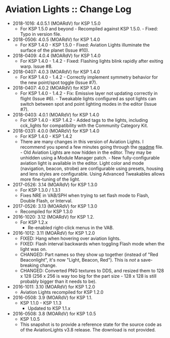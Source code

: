 # Aviation Lights :: Change Log

* 2018-1016: 4.0.5.1 (MOARdV) for KSP 1.5.0
	+ For KSP 1.5.0 and beyond
			- Recompiled against KSP 1.5.0.
			- Fixed: Typo in version file.
* 2018-0506: 4.0.5 (MOARdV) for KSP 1.4.0
	+ For KSP 1.4.0 - KSP 1.5.0
			- Fixed: Aviation Lights illuminate the surface of the planet (Issue #10).
* 2018-0409: 4.0.4 (MOARdV) for KSP 1.4.0
	+ For KSP 1.4.0 - 1.4.2
			- Fixed: Flashing lights blink rapidly after exiting warp.  Issue #8.
* 2018-0407: 4.0.3 (MOARdV) for KSP 1.4.0
	+ For KSP 1.4.0 - 1.4.2
			- Correctly implement symmetry behavior for the new point/spot toggle (Issue #7).
* 2018-0407: 4.0.2 (MOARdV) for KSP 1.4.0
	+ For KSP 1.4.0 - 1.4.2
			- Fix: Emissive layer not updating correctly in flight (Issue #6).
			- Tweakable lights configured as spot lights can switch between spot and point lighting modes in the editor (Issue #7).
* 2018-0403: 4.0.1 (MOARdV) for KSP 1.4.0
	+ For KSP 1.4.0 - KSP 1.4.2
			- Added tags to the lights, including cck_lights for compatibility with the Community Category Kit.
* 2018-0331: 4.0.0 (MOARdV) for KSP 1.4.0
	+ For KSP 1.4.0 - KSP 1.4.2
	+ There are many changes in this version of Aviation Lights.  I recommend you spend a few minutes going through the [readme](https://github.com/MOARdV/AviationLights/blob/master/README.md) file.
			- Old Aviation Lights are now hidden in the editor.  They may be unhidden using a Module Manager patch.
			- New fully-configurable aviation light is available in the editor.  Light color and mode (navigation, beacon, strobe) are configurable using presets, housing and lens styles are configurable.  Using Advanced Tweakables allows more fine-tuning of the light.
* 2017-0526: 3.14 (MOARdV) for KSP 1.3.0
	+ For KSP 1.3.0 / 1.3.1
	+ Fixes NRE in VAB/SPH when trying to set flash mode to Flash, Double Flash, or Interval.
* 2017-0526: 3.13 (MOARdV) for KSP 1.3.0
	+ Recompiled for KSP 1.3.0
* 2016-1020: 3.12 (MOARdV) for KSP 1.2.
	+ For KSP 1.2.x
		- Re-enabled right-click menus in the VAB.
* 2016-1012: 3.11 (MOARdV) for KSP 1.2.0
	+ FIXED: Hang when hovering over aviation lights.
	+ FIXED: Flash interval backwards when toggling Flash mode when the light was on.
	+ CHANGED: Part names so they show up together (instead of "Red Beaconlight", it's now "Light, Beacon, Red").  This is _not_ a save-breaking change.
	+ CHANGED: Converted PNG textures to DDS, and resized them to 128 x 128 (256 x 256 is way too big for the part size - 128 x 128 is still probably bigger than it needs to be).
* 2016-1011: 3.10 (MOARdV) for KSP 1.2.0
	+ Aviation Lights recompiled for KSP 1.2.0
* 2016-0508: 3.9 (MOARdV) for KSP 1.1.
	+ KSP 1.1.0 - KSP 1.1.3
		- Updated to KSP 1.1.x
* 2016-0508: 3.8 (MOARdV) for KSP 1.0.5
	+ KSP 1.0.5
	+ This snapshot is to provide a reference state for the source code as of the AviationLights v3.8 release.  The download is not provided.
